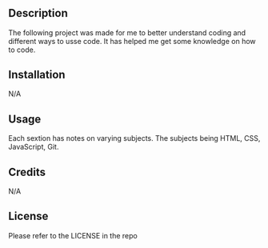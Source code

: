 # <Prework Study Guide Webpage>

## Description
The following project was made for me to better understand coding and different ways to usse code. It has helped me get some knowledge on how to code.

## Installation
N/A

## Usage
Each sextion has notes on varying subjects. The subjects being HTML, CSS, JavaScript, Git.

## Credits
N/A

## License
Please refer to the LICENSE in the repo

